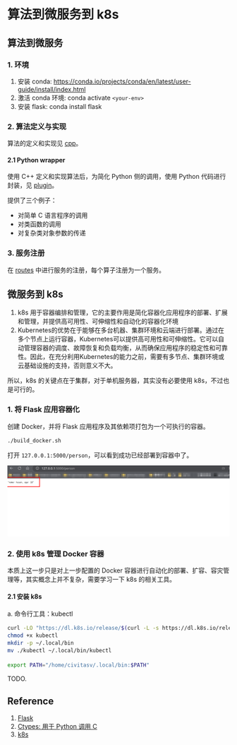 # 算法到微服务到 k8s

## 算法到微服务

### 1. 环境

1. 安装 conda: <https://conda.io/projects/conda/en/latest/user-guide/install/index.html>
2. 激活 conda 环境: conda activate `<your-env>`
3. 安装 flask: conda install flask

### 2. 算法定义与实现

算法的定义和实现见 [cpp](./cpp)。

#### 2.1 Python wrapper

使用 C++ 定义和实现算法后，为简化 Python 侧的调用，使用 Python 代码进行封装，见 [plugin](./python/plugin/)。

提供了三个例子：

- 对简单 C 语言程序的调用
- 对类函数的调用
- 对复杂类对象参数的传递

### 3. 服务注册

在 [routes](./python/app/routes.py) 中进行服务的注册，每个算子注册为一个服务。

## 微服务到 k8s

1. k8s 用于容器编排和管理，它的主要作用是简化容器化应用程序的部署、扩展和管理，并提供高可用性、可伸缩性和自动化的容器化环境
2. Kubernetes的优势在于能够在多台机器、集群环境和云端进行部署。通过在多个节点上运行容器，Kubernetes可以提供高可用性和可伸缩性。它可以自动管理容器的调度、故障恢复和负载均衡，从而确保应用程序的稳定性和可靠性。因此，在充分利用Kubernetes的能力之前，需要有多节点、集群环境或云基础设施的支持，否则意义不大。

所以，k8s 的关键点在于集群，对于单机服务器，其实没有必要使用 k8s，不过也是可行的。

### 1. 将 Flask 应用容器化

创建 Docker，并将 Flask 应用程序及其依赖项打包为一个可执行的容器。

```sh
./build_docker.sh
```

打开 `127.0.0.1:5000/person`，可以看到成功已经部署到容器中了。

![example](images/showcase.png)

### 2. 使用 k8s 管理 Docker 容器

本质上这一步只是对上一步配置的 Docker 容器进行自动化的部署、扩容、容灾管理等，其实概念上并不复杂，需要学习一下 k8s 的相关工具。

#### 2.1 安装 k8s

a. 命令行工具：kubectl

```sh
curl -LO "https://dl.k8s.io/release/$(curl -L -s https://dl.k8s.io/release/stable.txt)/bin/linux/amd64/kubectl"
chmod +x kubectl
mkdir -p ~/.local/bin
mv ./kubectl ~/.local/bin/kubectl

export PATH="/home/civitasv/.local/bin:$PATH"
```

TODO.

## Reference

1. [Flask](https://flask.palletsprojects.com/en/latest/quickstart/)
2. [Ctypes: 用于 Python 调用 C](https://docs.python.org/3/library/ctypes.html)
3. [k8s](https://kubernetes.io/)

